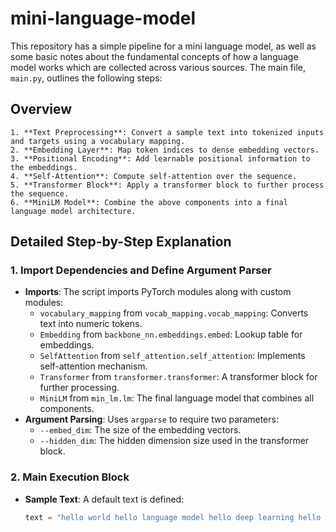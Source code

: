 # mini-language-model

This repository has a simple pipeline for a mini language model, as well as some basic notes about the fundamental concepts of how a language model works which are collected across various sources. The main file, `main.py`, outlines the following steps:

## Overview

```
1. **Text Preprocessing**: Convert a sample text into tokenized inputs and targets using a vocabulary mapping.
2. **Embedding Layer**: Map token indices to dense embedding vectors.
3. **Positional Encoding**: Add learnable positional information to the embeddings.
4. **Self-Attention**: Compute self-attention over the sequence.
5. **Transformer Block**: Apply a transformer block to further process the sequence.
6. **MiniLM Model**: Combine the above components into a final language model architecture.
```

## Detailed Step-by-Step Explanation

### 1. Import Dependencies and Define Argument Parser

- **Imports**: The script imports PyTorch modules along with custom modules:
  - `vocabulary_mapping` from `vocab_mapping.vocab_mapping`: Converts text into numeric tokens.
  - `Embedding` from `backbone_nn.embeddings.embed`: Lookup table for embeddings.
  - `SelfAttention` from `self_attention.self_attention`: Implements self-attention mechanism.
  - `Transformer` from `transformer.transformer`: A transformer block for further processing.
  - `MiniLM` from `min_lm.lm`: The final language model that combines all components.
- **Argument Parsing**: Uses `argparse` to require two parameters:
  - `--embed_dim`: The size of the embedding vectors.
  - `--hidden_dim`: The hidden dimension size used in the transformer block.

### 2. Main Execution Block

- **Sample Text**: A default text is defined:
  ```python
  text = "hello world hello language model hello deep learning hello AI"

